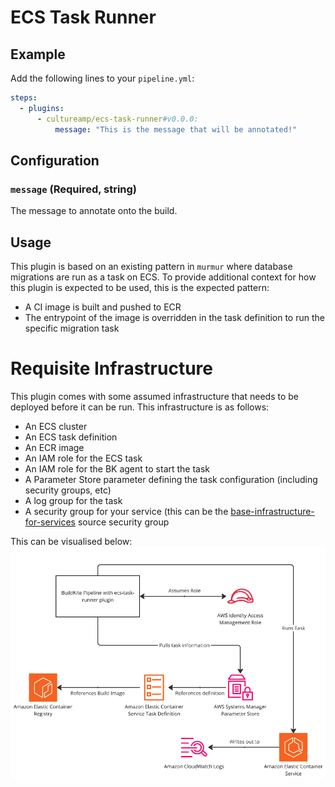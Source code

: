 # ECS Task Runner

## Example

Add the following lines to your `pipeline.yml`:

```yml
steps:
  - plugins:
      - cultureamp/ecs-task-runner#v0.0.0:
          message: "This is the message that will be annotated!"
```

## Configuration

### `message` (Required, string)

The message to annotate onto the build.

## Usage
This plugin is based on an existing pattern in `murmur` where database migrations are run as a task on ECS. To provide additional context for how this plugin is expected to be used, this is the expected pattern:

- A CI image is built and pushed to ECR
- The entrypoint of the image is overridden in the task definition to run the specific migration task

# Requisite Infrastructure

This plugin comes with some assumed infrastructure that needs to be deployed before it can be run. This infrastructure is as follows:

- An ECS cluster
- An ECS task definition
- An ECR image
- An IAM role for the ECS task
- An IAM role for the BK agent to start the task
- A Parameter Store parameter defining the task configuration (including security groups, etc)
- A log group for the task
- A security group for your service (this can be the [base-infrastructure-for-services](https://github.com/cultureamp/base-infrastructure-for-services) source security group

This can be visualised below:
![The overall flow of this plugin and AWS resources](docs/images/diagram.png)
